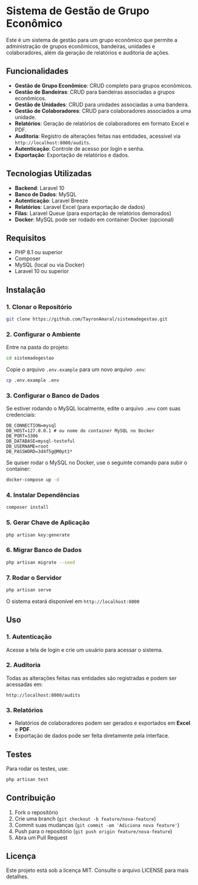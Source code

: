 # Sistema de Gestão de Grupo Econômico

Este é um sistema de gestão para um grupo econômico que permite a administração de grupos econômicos, bandeiras, unidades e colaboradores, além da geração de relatórios e auditoria de ações.

## Funcionalidades

- **Gestão de Grupo Econômico**: CRUD completo para grupos econômicos.
- **Gestão de Bandeiras**: CRUD para bandeiras associadas a grupos econômicos.
- **Gestão de Unidades**: CRUD para unidades associadas a uma bandeira.
- **Gestão de Colaboradores**: CRUD para colaboradores associados a uma unidade.
- **Relatórios**: Geração de relatórios de colaboradores em formato Excel e PDF.
- **Auditoria**: Registro de alterações feitas nas entidades, acessível via `http://localhost:8000/audits`.
- **Autenticação**: Controle de acesso por login e senha.
- **Exportação**: Exportação de relatórios e dados.

## Tecnologias Utilizadas

- **Backend**: Laravel 10
- **Banco de Dados**: MySQL
- **Autenticação**: Laravel Breeze
- **Relatórios**: Laravel Excel (para exportação de dados)
- **Filas**: Laravel Queue (para exportação de relatórios demorados)
- **Docker**: MySQL pode ser rodado em container Docker (opcional)

## Requisitos

- PHP 8.1 ou superior
- Composer
- MySQL (local ou via Docker)
- Laravel 10 ou superior

## Instalação

### 1. Clonar o Repositório

```bash
git clone https://github.com/TayronAmaral/sistemadegestao.git
```

### 2. Configurar o Ambiente

Entre na pasta do projeto:

```bash
cd sistemadegestao
```

Copie o arquivo `.env.example` para um novo arquivo `.env`:

```bash
cp .env.example .env
```

### 3. Configurar o Banco de Dados

Se estiver rodando o MySQL localmente, edite o arquivo `.env` com suas credenciais:

```env
DB_CONNECTION=mysql
DB_HOST=127.0.0.1 # ou nome do container MySQL no Docker
DB_PORT=3306
DB_DATABASE=mysql-testeful
DB_USERNAME=root
DB_PASSWORD=3d4f5g@M0pt1*
```

Se quiser rodar o MySQL no Docker, use o seguinte comando para subir o container:

```bash
docker-compose up -d
```

### 4. Instalar Dependências

```bash
composer install
```

### 5. Gerar Chave de Aplicação

```bash
php artisan key:generate
```

### 6. Migrar Banco de Dados

```bash
php artisan migrate --seed
```

### 7. Rodar o Servidor

```bash
php artisan serve
```

O sistema estará disponível em `http://localhost:8000`

## Uso

### 1. Autenticação

Acesse a tela de login e crie um usuário para acessar o sistema.

### 2. Auditoria

Todas as alterações feitas nas entidades são registradas e podem ser acessadas em:

```
http://localhost:8000/audits
```

### 3. Relatórios

- Relatórios de colaboradores podem ser gerados e exportados em **Excel** e **PDF**.
- Exportação de dados pode ser feita diretamente pela interface.

## Testes

Para rodar os testes, use:

```bash
php artisan test
```

## Contribuição

1. Fork o repositório
2. Crie uma branch (`git checkout -b feature/nova-feature`)
3. Commit suas mudanças (`git commit -am 'Adiciona nova feature'`)
4. Push para o repositório (`git push origin feature/nova-feature`)
5. Abra um Pull Request

## Licença

Este projeto está sob a licença MIT. Consulte o arquivo LICENSE para mais detalhes.

